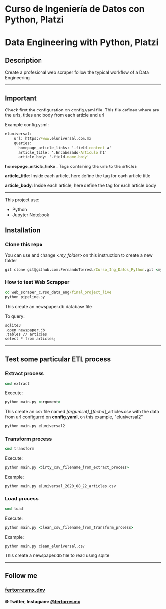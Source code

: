 # Curso de Ingeniería de Datos con Python, Platzi
# Data Engineering with Python, Platzi

## Description
Create a profesional web scraper follow the typical workflow of a Data Engineering

---

## Important
Check first the configuration on config.yaml file. This file defines where are the urls, titles and body from each article and url

Example config.yaml:
```cmd
eluniversal:
    url: https://www.eluniversal.com.mx
    queries:
      homepage_article_links: '.field-content a'
      article_title: '.Encabezado-Articulo h1'
      article_body: '.field-name-body'
```
**homepage_article_links** : Tags containing the urls to the articles

**article_title**: Inside each article, here define the tag for each article title

**article_body**: Inside each article, here define the tag for each article body

---

This project use:
- Python
- Jupyter Notebook

## Installation

### Clone this repo

You can use and change *<my_folder>* on this instruction to create a new folder

```cmd
git clone git@github.com:FernandoTorresL/Curso_Ing_Datos_Python.git <my_folder>
```

### How to test Web Scrapper

```cmd
cd web_scraper_curso_data_eng/final_project_live
python pipeline.py
```

This create an newspaper.db database file

To query:
```cmd
sqlite3
.open newspaper.db
.tables // articles
select * from articles;
```

---

## Test some particular ETL process

### Extract process
```cmd
cmd extract
```

Execute:
```cmd
python main.py <argument>
```
This create an csv file named *[argument]*_[*fecha*]_articles.csv with the data from url configured on **config.yaml**, on this example, "eluniversal2"

```cmd
python main.py eluniversal2
```

### Transform process

```cmd
cmd transform
```

Execute:
```cmd
python main.py <dirty_csv_filename_from_extract_process>
```

Example:
```cmd
python main.py eluniversal_2020_08_22_articles.csv
```

### Load process

```cmd
cmd load
```

Execute:
```cmd
python main.py <clean_csv_filename_from_transform_process>
```

Example:
```cmd
python main.py clean_eluniversal.csv
```

This create a newspaper.db file to read using sqlite

---

## Follow me

### [fertorresmx.dev](https://www.fertorresmx.dev/)

#### :globe_with_meridians: Twitter, Instagram: [@fertorresmx](http://www.twitter/fertorresmx)
